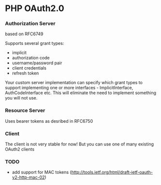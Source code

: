 # PHP OAuth2.0

### Authorization Server
based on RFC6749 

Supports several grant types:
 - implicit
 - authorization code
 - username/password pair
 - client credentials
 - refresh token

Your custom server implementation can specify which grant types to support
implementing one or more interfaces - ImplicitInterface, AuthCodeInterface etc.
This will eliminate the need to implement something you will not use.

### Resource Server
Uses bearer tokens as desribed in RFC6750

### Client
The client is not very stable for now! But you can use one of many existing OAuth2 clients

### TODO
 - add support for MAC tokens (http://tools.ietf.org/html/draft-ietf-oauth-v2-http-mac-02)
